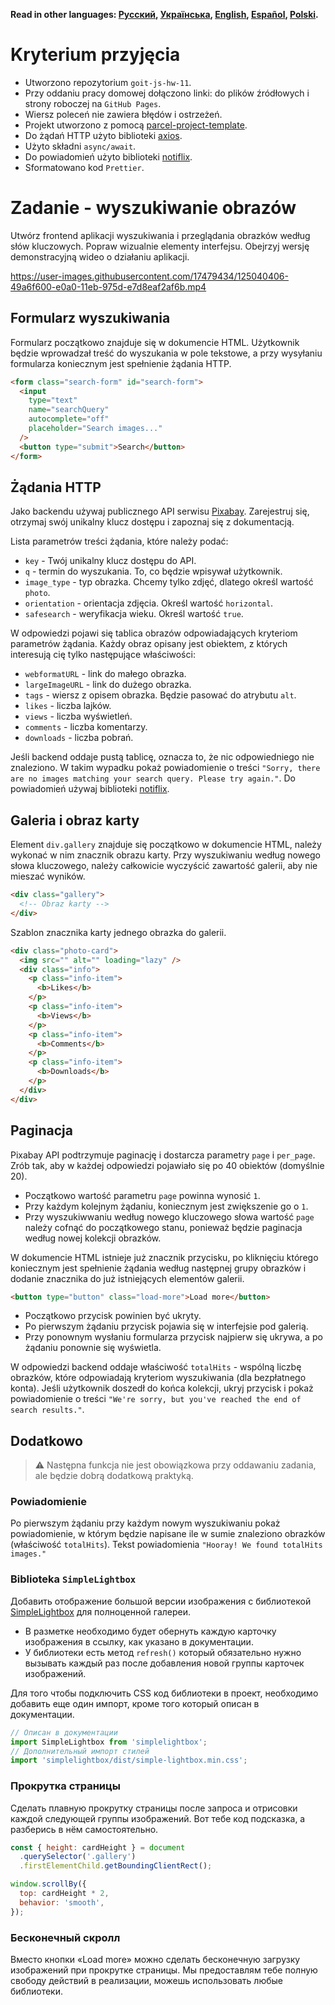 **Read in other languages: [Русский](README.md), [Українська](README.ua.md),
[English](README.en.md), [Español](README.es.md), [Polski](README.pl.md).**

# Kryterium przyjęcia

- Utworzono repozytorium `goit-js-hw-11`.
- Przy oddaniu pracy domowej dołączono linki: do plików źródłowych i strony
  roboczej na `GitHub Pages`.
- Wiersz poleceń nie zawiera błędów i ostrzeżeń.
- Projekt utworzono z pomocą
  [parcel-project-template](https://github.com/goitacademy/parcel-project-template).
- Do żądań HTTP użyto biblioteki [axios](https://axios-http.com/).
- Użyto składni `async/await`.
- Do powiadomień użyto biblioteki
  [notiflix](https://github.com/notiflix/Notiflix#readme).
- Sformatowano kod `Prettier`.

# Zadanie - wyszukiwanie obrazów

Utwórz frontend aplikacji wyszukiwania i przeglądania obrazków według słów
kluczowych. Popraw wizualnie elementy interfejsu. Obejrzyj wersję demonstracyjną wideo o działaniu
aplikacji.

https://user-images.githubusercontent.com/17479434/125040406-49a6f600-e0a0-11eb-975d-e7d8eaf2af6b.mp4

## Formularz wyszukiwania

Formularz początkowo znajduje się w dokumencie HTML. Użytkownik będzie wprowadzał treść do
wyszukania w pole tekstowe, a przy wysyłaniu formularza koniecznym jest spełnienie żądania HTTP.

```html
<form class="search-form" id="search-form">
  <input
    type="text"
    name="searchQuery"
    autocomplete="off"
    placeholder="Search images..."
  />
  <button type="submit">Search</button>
</form>
```

## Żądania HTTP

Jako backendu używaj publicznego API serwisu
[Pixabay](https://pixabay.com/api/docs/). Zarejestruj się, otrzymaj swój
unikalny klucz dostępu i zapoznaj się z dokumentacją.

Lista parametrów treści żądania, które należy podać:

- `key` - Twój unikalny klucz dostępu do API.
- `q` - termin do wyszukania. To, co będzie wpisywał użytkownik.
- `image_type` - typ obrazka. Chcemy tylko zdjęć, dlatego określ
  wartość `photo`.
- `orientation` - orientacja zdjęcia. Określ wartość `horizontal`.
- `safesearch` - weryfikacja wieku. Określ wartość `true`.

W odpowiedzi pojawi się tablica obrazów odpowiadających kryteriom parametrów żądania.
Każdy obraz opisany jest obiektem, z których interesują cię tylko
następujące właściwości:

- `webformatURL` - link do małego obrazka.
- `largeImageURL` - link do dużego obrazka.
- `tags` - wiersz z opisem obrazka. Będzie pasować do atrybutu `alt`.
- `likes` - liczba lajków.
- `views` - liczba wyświetleń.
- `comments` - liczba komentarzy.
- `downloads` - liczba pobrań.

Jeśli backend oddaje pustą tablicę, oznacza to, że nic odpowiedniego nie znaleziono.
W takim wypadku pokaż powiadomienie o treści
`"Sorry, there are no images matching your search query. Please try again."`.
Do powiadomień używaj biblioteki
[notiflix](https://github.com/notiflix/Notiflix#readme).

## Galeria i obraz karty

Element `div.gallery` znajduje się początkowo w dokumencie HTML, należy
wykonać w nim znacznik obrazu karty. Przy wyszukiwaniu według nowego słowa kluczowego,
należy całkowicie wyczyścić zawartość galerii, aby nie mieszać wyników.

```html
<div class="gallery">
  <!-- Obraz karty -->
</div>
```

Szablon znacznika karty jednego obrazka do galerii.

```html
<div class="photo-card">
  <img src="" alt="" loading="lazy" />
  <div class="info">
    <p class="info-item">
      <b>Likes</b>
    </p>
    <p class="info-item">
      <b>Views</b>
    </p>
    <p class="info-item">
      <b>Comments</b>
    </p>
    <p class="info-item">
      <b>Downloads</b>
    </p>
  </div>
</div>
```

## Paginacja

Pixabay API podtrzymuje paginację i dostarcza parametry `page` i
`per_page`. Zrób tak, aby w każdej odpowiedzi pojawiało się po 40 obiektów 
(domyślnie 20).

- Początkowo wartość parametru `page` powinna wynosić `1`.
- Przy każdym kolejnym żądaniu, koniecznym jest zwiększenie go o `1`.
- Przy wyszukiwwaniu według nowego kluczowego słowa wartość `page` należy cofnąć do początkowego stanu,
  ponieważ będzie paginacja według nowej kolekcji obrazków.

W dokumencie HTML istnieje już znacznik przycisku, po kliknięciu którego koniecznym jest
spełnienie żądania według następnej grupy obrazków i dodanie znacznika do już
istniejących elementów galerii.

```html
<button type="button" class="load-more">Load more</button>
```

- Początkowo przycisk powinien być ukryty.
- Po pierwszym żądaniu przycisk pojawia się w interfejsie pod galerią.
- Przy ponownym wysłaniu formularza przycisk najpierw się ukrywa, a po żądaniu ponownie
  się wyświetla.

W odpowiedzi backend oddaje właściwość `totalHits` - wspólną liczbę obrazków,
które odpowiadają kryteriom wyszukiwania (dla bezpłatnego konta). Jeśli
użytkownik doszedł do końca kolekcji, ukryj przycisk i pokaż powiadomienie o
treści `"We're sorry, but you've reached the end of search results."`.

## Dodatkowo

> ⚠️ Następna funkcja nie jest obowiązkowa przy oddawaniu zadania, ale będzie dobrą
> dodatkową praktyką.

### Powiadomienie

Po pierwszym żądaniu przy każdym nowym wyszukiwaniu pokaż powiadomienie, w którym
będzie napisane ile w sumie znaleziono obrazków (właściwość `totalHits`). Tekst
powiadomienia `"Hooray! We found totalHits images."`

### Biblioteka `SimpleLightbox`

Добавить отображение большой версии изображения с библиотекой
[SimpleLightbox](https://simplelightbox.com/) для полноценной галереи.

- В разметке необходимо будет обернуть каждую карточку изображения в ссылку, как
  указано в документации.
- У библиотеки есть метод `refresh()` который обязательно нужно вызывать каждый
  раз после добавления новой группы карточек изображений.

Для того чтобы подключить CSS код библиотеки в проект, необходимо добавить еще
один импорт, кроме того который описан в документации.

```js
// Описан в документации
import SimpleLightbox from 'simplelightbox';
// Дополнительный импорт стилей
import 'simplelightbox/dist/simple-lightbox.min.css';
```

### Прокрутка страницы

Сделать плавную прокрутку страницы после запроса и отрисовки каждой следующей
группы изображений. Вот тебе код подсказка, а разберись в нём самостоятельно.

```js
const { height: cardHeight } = document
  .querySelector('.gallery')
  .firstElementChild.getBoundingClientRect();

window.scrollBy({
  top: cardHeight * 2,
  behavior: 'smooth',
});
```

### Бесконечный скролл

Вместо кнопки «Load more» можно сделать бесконечную загрузку изображений при
прокрутке страницы. Мы предоставлям тебе полную свободу действий в реализации,
можешь использовать любые библиотеки.
